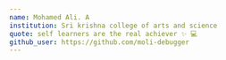 ```yaml
---
name: Mohamed Ali. A
institution: Sri krishna college of arts and science 
quote: self learners are the real achiever ✨ 💻 
github_user: https://github.com/moli-debugger
---
```

